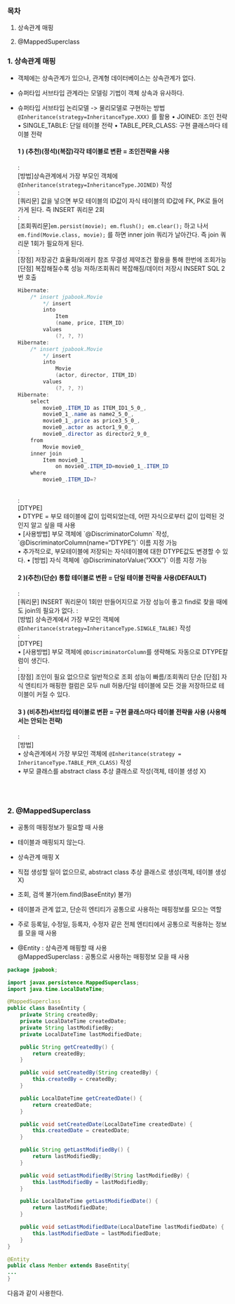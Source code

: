 ### 목차

1. 상속관계 매핑

2. @MappedSuperclass



### 1. 상속관계 매핑

- 객체에는 상속관계가 있으나, 관계형 데이터베이스는 상속관계가 없다. 

- 슈퍼타입 서브타입 관계라는 모델링 기법이 객체 상속과 유사하다.

- 슈퍼타입 서브타입 논리모델 -> 물리모델로 구현하는 방법
`@Inheritance(strategy=InheritanceType.XXX)` 를 활용
• JOINED: 조인 전략
• SINGLE_TABLE: 단일 테이블 전략
• TABLE_PER_CLASS: 구현 클래스마다 테이블 전략

    #### 1 ) (추천)(정석)(복잡)각각 테이블로 변환 = 조인전략을 사용<br/>
    : <br/>
    [방법]상속관계에서 가장 부모인 객체에 `@Inheritance(strategy=InheritanceType.JOINED)` 작성<br/>
    :<br/>
    [쿼리문] 값을 넣으면 부모 테이블의 ID값이 자식 테이블의 ID값에 FK, PK로 들어가게 된다. 즉 INSERT 쿼리문 2회<br/>
    :<br/>
    [조회쿼리문]`em.persist(movie); em.flush(); em.clear();` 하고 나서 `em.find(Movie.class, movie);` 를 하면 inner join 쿼리가 날아간다. 즉 join 쿼리문 1회가 필요하게 된다.
    <br/>
    :<br/>
    [장점] 저장공간 효율화/외래키 참조 무결성 제약조건 활용을 통해 한번에 조회가능
    [단점] 복잡해질수록 성능 저하/조회쿼리 복잡해짐/데이터 저장시 INSERT SQL 2번 호출 <br/>

    ```java
    Hibernate: 
        /* insert jpabook.Movie
            */ insert 
            into
                Item
                (name, price, ITEM_ID) 
            values
                (?, ?, ?)
    Hibernate: 
        /* insert jpabook.Movie
            */ insert 
            into
                Movie
                (actor, director, ITEM_ID) 
            values
                (?, ?, ?)
    Hibernate: 
        select
            movie0_.ITEM_ID as ITEM_ID1_5_0_,
            movie0_1_.name as name2_5_0_,
            movie0_1_.price as price3_5_0_,
            movie0_.actor as actor1_9_0_,
            movie0_.director as director2_9_0_ 
        from
            Movie movie0_ 
        inner join
            Item movie0_1_ 
                on movie0_.ITEM_ID=movie0_1_.ITEM_ID 
        where
            movie0_.ITEM_ID=?
    ```
    <br/>
    :<br/>
    [DTYPE]<br/>
    • DTYPE = 부모 테이블에 값이 입력되었는데, 어떤 자식으로부터 값이 입력된 것인지 알고 싶을 때 사용<br/>
    • [사용방법] 부모 객체에 `@DiscriminatorColumn` 작성, `@DiscriminatorColumn(name=“DTYPE”)` 이름 지정 가능<br/>
    • 추가적으로, 부모테이블에 저장되는 자식테이블에 대한 DTYPE값도 변경할 수 있다.
    • [방법] 자식 객체에 `@DiscriminatorValue(“XXX”)` 이름 지정 가능<br/>
    

    #### 2 )(추천)(단순) 통합 테이블로 변환 = 단일 테이블 전략을 사용(DEFAULT)<br/>
    :<br/>
    [쿼리문] INSERT 쿼리문이 1회만 만들어지므로 가장 성능이 좋고 find로 찾을 때에도 join의 필요가 없다.
    :<br/>
    [방법] 상속관계에서 가장 부모인 객체에 `@Inheritance(strategy=InheritanceType.SINGLE_TALBE)` 작성<br/>
    :<br/>
    [DTYPE]<br/>
    • [사용방법] 부모 객체에 `@DiscriminatorColumn`를 생략해도 자동으로 DTYPE칼럼이 생긴다. <br/>
    :<br/>
    [장점] 조인이 필요 없으므로 일반적으로 조회 성능이 빠름/조회쿼리 단순
    [단점] 자식 엔티티가 매핑한 컬럼은 모두 null 허용/단일 테이블에 모든 것을 저장하므로 테이블이 커질 수 있다.<br/>


    #### 3 ) (비추천)서브타입 테이블로 변환 = 구현 클래스마다 테이블 전략을 사용 **(사용해서는 안되는 전략)** <br/>
    : <br/>
    [방법]<br/>
    • 상속관계에서 가장 부모인 객체에 `@Inheritance(strategy = InheritanceType.TABLE_PER_CLASS)` 작성<br/>
    • 부모 클래스를 abstract class 추상 클래스로 작성(객체, 테이블 생성 X)

<br/>
<br/>

### 2. @MappedSuperclass

- 공통의 매핑정보가 필요할 때 사용

- 테이블과 매핑되지 않는다.

- 상속관계 매핑 X

- 직접 생성할 일이 없으므로, abstract class 추상 클래스로 생성(객체, 테이블 생성 X)

- 조회, 검색 불가(em.find(BaseEntity) 불가)

- 테이블과 관계 없고, 단순히 엔티티가 공통으로 사용하는 매핑정보를 모으는 역할

- 주로 등록일, 수정일, 등록자, 수정자 같은 전체 엔티티에서 공통으로 적용하는 정보를 모을 때 사용

- @Entity : 상속관계 매핑할 때 사용 <br/>
  @MappedSuperclass : 공통으로 사용하는 매핑정보 모을 때 사용

```java
package jpabook;

import javax.persistence.MappedSuperclass;
import java.time.LocalDateTime;

@MappedSuperclass
public class BaseEntity {
    private String createdBy;
    private LocalDateTime createdDate;
    private String lastModifiedBy;
    private LocalDateTime lastModifiedDate;

    public String getCreatedBy() {
        return createdBy;
    }

    public void setCreatedBy(String createdBy) {
        this.createdBy = createdBy;
    }

    public LocalDateTime getCreatedDate() {
        return createdDate;
    }

    public void setCreatedDate(LocalDateTime createdDate) {
        this.createdDate = createdDate;
    }

    public String getLastModifiedBy() {
        return lastModifiedBy;
    }

    public void setLastModifiedBy(String lastModifiedBy) {
        this.lastModifiedBy = lastModifiedBy;
    }

    public LocalDateTime getLastModifiedDate() {
        return lastModifiedDate;
    }

    public void setLastModifiedDate(LocalDateTime lastModifiedDate) {
        this.lastModifiedDate = lastModifiedDate;
    }
}

```


```java
@Entity
public class Member extends BaseEntity{
...
}
```

다음과 같이 사용한다.
